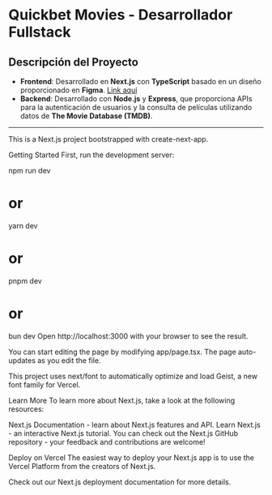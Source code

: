 # Quickbet Movies - Desarrollador Fullstack

## Descripción del Proyecto

- **Frontend**: Desarrollado en **Next.js** con **TypeScript** basado en un diseño proporcionado en **Figma**.
  <a href=''>Link aquí<a>
- **Backend**: Desarrollado con **Node.js** y **Express**, que proporciona APIs para la autenticación de usuarios y la consulta de películas utilizando datos de **The Movie Database (TMDB)**.

---

This is a Next.js project bootstrapped with create-next-app.

Getting Started
First, run the development server:

npm run dev
# or
yarn dev
# or
pnpm dev
# or
bun dev
Open http://localhost:3000 with your browser to see the result.

You can start editing the page by modifying app/page.tsx. The page auto-updates as you edit the file.

This project uses next/font to automatically optimize and load Geist, a new font family for Vercel.

Learn More
To learn more about Next.js, take a look at the following resources:

Next.js Documentation - learn about Next.js features and API.
Learn Next.js - an interactive Next.js tutorial.
You can check out the Next.js GitHub repository - your feedback and contributions are welcome!

Deploy on Vercel
The easiest way to deploy your Next.js app is to use the Vercel Platform from the creators of Next.js.

Check out our Next.js deployment documentation for more details.
